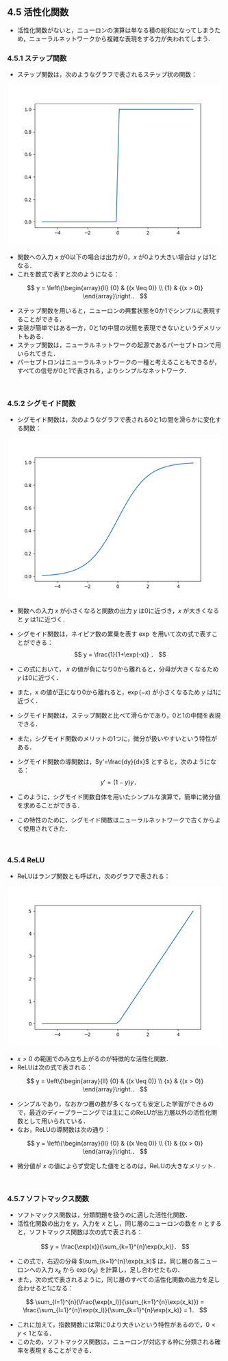 [](2019/05/11)

## 4.5 活性化関数
- 活性化関数がないと，ニューロンの演算は単なる積の総和になってしまうため，ニューラルネットワークから複雑な表現をする力が失われてしまう．

### 4.5.1 ステップ関数
- ステップ関数は，次のようなグラフで表されるステップ状の関数：

<center>
<img src="../images/step_function.png" width="500">
</center>

- 関数への入力 $x$ が0以下の場合は出力が0，$x$ が0より大きい場合は $y$ は1となる．
- これを数式で表すと次のようになる：

$$
y = \left\{\begin{array}{ll}
{0} & {(x \leq 0)} \\ 
{1} & {(x > 0)}
\end{array}\right.．
$$

- ステップ関数を用いると，ニューロンの興奮状態を0か1でシンプルに表現することができる．
- 実装が簡単ではある一方，0と1の中間の状態を表現できないというデメリットもある．
- ステップ関数は，ニューラルネットワークの起源であるパーセプトロンで用いられてきた．
- パーセプトロンはニューラルネットワークの一種と考えることもできるが，すべての信号が0と1で表される，よりシンプルなネットワーク．

<br>

### 4.5.2 シグモイド関数
- シグモイド関数は，次のようなグラフで表される0と1の間を滑らかに変化する関数：

<center>
<img src="../images/sigmoid_function.png" width="500">
</center>

- 関数への入力 $x$ が小さくなると関数の出力 $y$ は0に近づき，$x$ が大きくなると $y$ は1に近づく．
- シグモイド関数は，ネイピア数の累乗を表す $\exp$ を用いて次の式で表すことができる：
$$
y = \frac{1}{1+\exp(-x)} ．
$$

- この式において， $x$ の値が負になり0から離れると，分母が大きくなるため $y$ は0に近づく．
- また，$x$ の値が正になり0から離れると，$\exp(-x)$ が小さくなるため $y$ は1に近づく．
- シグモイド関数は，ステップ関数と比べて滑らかであり，0と1の中間を表現できる．
- また，シグモイド関数のメリットの1つに，微分が扱いやすいという特性がある．
- シグモイド関数の導関数は，$y'=\frac{dy}{dx}$ とすると，次のようになる：
$$
y' = (1-y)y ．
$$

- このように，シグモイド関数自体を用いたシンプルな演算で，簡単に微分値を求めることができる．
- この特性のために，シグモイド関数はニューラルネットワークで古くからよく使用されてきた．

<br>

### 4.5.4 ReLU
- ReLUはランプ関数とも呼ばれ，次のグラフで表される：

<center>
<img src="../images/ReLU_function.png" width="500">
</center>

- $x>0$ の範囲でのみ立ち上がるのが特徴的な活性化関数．
- ReLUは次の式で表される：

$$
y = \left\{\begin{array}{ll}
{0} & {(x \leq 0)} \\ 
{x} & {(x > 0)}
\end{array}\right.．
$$

- シンプルであり，なおかつ層の数が多くなっても安定した学習ができるので，最近のディープラーニングでは主にこのReLUが出力層以外の活性化関数として用いられている．
- なお，ReLUの導関数は次の通り：

$$
y = \left\{\begin{array}{ll}
{0} & {(x \leq 0)} \\ 
{1} & {(x > 0)}
\end{array}\right.．
$$

- 微分値が $x$ の値によらず安定した値をとるのは，ReLUの大きなメリット． 

<br>

### 4.5.7 ソフトマックス関数
- ソフトマックス関数は，分類問題を扱うのに適した活性化関数．
- 活性化関数の出力を $y$，入力を $x$ とし，同じ層のニューロンの数を $n$ とすると，ソフトマックス関数は次の式で表される：

$$
y = \frac{\exp(x)}{\sum_{k=1}^{n}\exp(x_k)}．
$$

- この式で，右辺の分母 $\sum_{k=1}^{n}\exp(x_k)$ は，同じ層の各ニューロンへの入力 $x_k$ から $\exp(x_k)$ を計算し，足し合わせたもの．
- また，次の式で表されるように，同じ層のすべての活性化関数の出力を足し合わせると1になる：

$$
\sum_{l=1}^{n}(\frac{\exp(x_l)}{\sum_{k=1}^{n}\exp(x_k)}) = 
\frac{\sum_{l=1}^{n}\exp(x_l)}{\sum_{k=1}^{n}\exp(x_k)}
= 1．
$$

- これに加えて，指数関数には常に0より大きいという特性があるので，$0<y<1$となる．
- このため，ソフトマックス関数は，ニューロンが対応する枠に分類される確率を表現することができる．